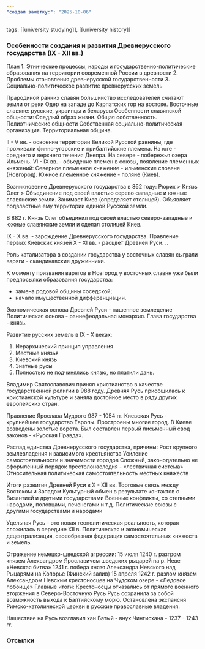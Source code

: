 ```yaml
---
"создал заметку:": "2025-10-06"
---
```

tags: [[university studying]], [[university history]]
### Особенности создания и развития Древнерусского государства (IX - XII вв.)
План
	1. Этнические процессы, народы и государственно-политические образования на территории современной России в древности
	2. Проблемы становления древнерусской государственности
	3. Социально-политическое развитие древнерусских земель

Прародиной ранних славян большинство исследователей считают земли от реки Одер на западе до Карпатских гор на востоке.
Восточные славяне: русские, украинцы и беларусы
Особенности славянской общности:
	Оседлый образ жизни.
	Общая собственность.
	Полиэтнические общности
	Собственная социально-политическая организация.
	Территориальная община.

II - V вв. - освоение территории Великой Русской равнины, где проживали финно-угорские и прибалтийские племена.
	На юге - среднего и верхнего течения Днепра.
	На севере - побережья озера Ильмень.
VI - IX вв. - объедение племен в союзы, появление племенных княжений:
	Северное племенное княжение - ильменские словене (Новгород).
	Южное племенное княжение - поляне (Киев).

Возникновение Древнерусского государства в 862 году:
Рюрик > Князь Олег > Объединение под своей властью серево-западные и южные славянские земли. Занимает Киев (определяет столицей). Объявляет подвластные ему территории единой Русской земли.

В 882 г. Князь Олег объединил под своей властью северо-западные и южные славянские земли и сделал столицей Киев.

IX - X вв. - зарождение Древнерусского государства. Правление первых Киевских князей
X - XI вв. - расцвет Древней Руси.
..

Роль катализатора в создании государства у восточных славян сыграли варяги - скандинавские дружинники.

К моменту призвания варягов в Новгород у восточных славян уже были предпосылки образования государства:
- замена родовой общины соседской;
- начало имущественной дифференциации.

Экономическая основа Древней Руси - пашенное земледелие
Политическая основа - раннефеодальная монархия.
Глава государства - князь.

Развитие русских земель в IX - X веках:
1. Иерархический принцип управления
2. Местные князья
3. Киевский князь
4. Знатные русы
5. Полностью не подчинялись князю, но платили дань.

Владимир Святославович принял христианство в качестве государственной религии в 988 году.
Древняя Русь приобщилась к христианской культуре и заняла достойное место в ряду других европейских стран.

Правление Ярослава Мудрого 987 - 1054 гг.
	Киевская Русь - крупнейшее государство Европы.
	Простроены многие город.
	В Киеве возведены золотые ворота.
	Был составлен первый письменный свод законов - «Русская Правда».

Распад единства Древнерусского государства, причины:
	Рост крупного землевладения и зависимого крестьянства
	Усиление самостоятельности и значимости городов
	Сложный, законодательно не оформленный порядок престолонаследия - «лествичная система»
	Относительная политическая самостоятельность местных княжеств

Итоги развития Древней Руси в X - XII вв.
	Торговые связь между Востоком и Западом
	Культурный обмен в результате контактов с Византией и другими государствами
	Военные конфликты, со степными народами, половцами, печенегами и т.д.
	Политические союзы с другими государствами и народами

Удельная Русь - это новая геополитическая реальность, которая сложилась в середине XII в. Политическая и экономическая децентрализация, своеобразная федерация самостоятельных княжеств и земель.

Отражение немецко-шведской агрессии:
	15 июля 1240 г. разгром князем Александром Ярославичем шведских рыцарей на р. Неве «Невская битва»
	1241 г. победа князя Александра Невского над Рыцарями на Копорье (Финский залив)
	15 апреля 1242 г. разлом князем Александром Невским крестоносцев на Чудском озере - «Ледовое побоище»
Главные итоги:
	Крестоносцы отказались от прямого военного вторжения в Северо-Восточную Русь
	Русь сохранила за собой возможность выхода к Балтийскому морю.
	Остановлена экспансия Римско-католической церкви в русские православные владения.

Нашествие на Русь возглавил хан Батый - внук Чингисхана - 1237 - 1243 гг.

### Отсылки